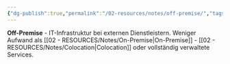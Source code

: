 ```yaml
---
{"dg-publish":true,"permalink":"/02-resources/notes/off-premise/","tags":["infrastruktur/extern","informatik/server/ausgelagert"],"noteIcon":"","updated":"2025-10-29T12:59:08.807+01:00"}
---
```



**Off-Premise** - IT-Infrastruktur bei externen Dienstleistern.
Weniger Aufwand als [[02 - RESOURCES/Notes/On-Premise\|On-Premise]] - [[02 - RESOURCES/Notes/Colocation\|Colocation]] oder vollständig verwaltete Services.